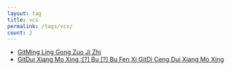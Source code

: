 ```yaml
---
layout: tag
title: vcs
permalink: /tags/vcs/
count: 2
---
```


- [GitMing Ling Gong Zuo Ji Zhi ](https://blog.butonly.com/posts/vcs/git/git-working-mechanism/)
- [GitDui Xiang Mo Xing :[?] Bu [?] Bu Fen Xi GitDi Ceng Dui Xiang Mo Xing ](https://blog.butonly.com/posts/vcs/git/git-object-model/)
